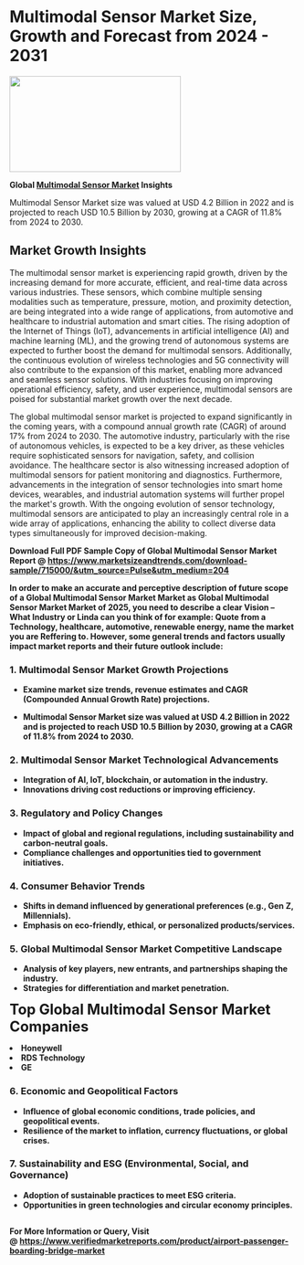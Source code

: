 <H1>Multimodal Sensor Market Size, Growth and Forecast from 2024 - 2031</H1><img class="aligncenter size-medium wp-image-584254" src="https://thirdeyenews.in/wp-content/uploads/2024/09/Global-Market-Research-300x168.jpeg" alt="" width="300" height="168" /><p><strong>Global&nbsp;<a href="https://www.marketsizeandtrends.com/download-sample/715000/&amp;utm_source=Pulse&amp;utm_medium=204">Multimodal Sensor Market</a> Insights</strong></p><p>Multimodal Sensor Market size was valued at USD 4.2 Billion in 2022 and is projected to reach USD 10.5 Billion by 2030, growing at a CAGR of 11.8% from 2024 to 2030.</p><p><h2>Market Growth Insights</h2> <p>The multimodal sensor market is experiencing rapid growth, driven by the increasing demand for more accurate, efficient, and real-time data across various industries. These sensors, which combine multiple sensing modalities such as temperature, pressure, motion, and proximity detection, are being integrated into a wide range of applications, from automotive and healthcare to industrial automation and smart cities. The rising adoption of the Internet of Things (IoT), advancements in artificial intelligence (AI) and machine learning (ML), and the growing trend of autonomous systems are expected to further boost the demand for multimodal sensors. Additionally, the continuous evolution of wireless technologies and 5G connectivity will also contribute to the expansion of this market, enabling more advanced and seamless sensor solutions. With industries focusing on improving operational efficiency, safety, and user experience, multimodal sensors are poised for substantial market growth over the next decade.</p> <p><strong></strong></p> <p>The global multimodal sensor market is projected to expand significantly in the coming years, with a compound annual growth rate (CAGR) of around 17% from 2024 to 2030. The automotive industry, particularly with the rise of autonomous vehicles, is expected to be a key driver, as these vehicles require sophisticated sensors for navigation, safety, and collision avoidance. The healthcare sector is also witnessing increased adoption of multimodal sensors for patient monitoring and diagnostics. Furthermore, advancements in the integration of sensor technologies into smart home devices, wearables, and industrial automation systems will further propel the market's growth. With the ongoing evolution of sensor technology, multimodal sensors are anticipated to play an increasingly central role in a wide array of applications, enhancing the ability to collect diverse data types simultaneously for improved decision-making. <p><strong></p><p><span class=""><strong>Download Full PDF Sample Copy of Global Multimodal Sensor Market Report</strong> @ <a href="https://www.marketsizeandtrends.com/download-sample/715000/&amp;utm_source=Pulse&amp;utm_medium=204" target="_blank">https://www.marketsizeandtrends.com/download-sample/715000/&amp;utm_source=Pulse&amp;utm_medium=204</a></span></p><p>In order to make an accurate and perceptive description of future scope of a Global&nbsp;Multimodal Sensor Market Market as Global&nbsp;Multimodal Sensor Market Market of 2025, you need to describe a clear Vision &ndash; What Industry or Linda can you think of for example: Quote from a Technology, healthcare, automotive, renewable energy, name the market you are Reffering to. However, some general trends and factors usually impact market reports and their future outlook include:</p><h3>1.&nbsp;<strong>Multimodal Sensor Market Growth Projections</strong></h3><ul><li>Examine market size trends, revenue estimates and CAGR (Compounded Annual Growth Rate) projections.</li><li><p>Multimodal Sensor Market size was valued at USD 4.2 Billion in 2022 and is projected to reach USD 10.5 Billion by 2030, growing at a CAGR of 11.8% from 2024 to 2030.</p></li></ul><h3>2.&nbsp;<strong>Multimodal Sensor Market Technological Advancements</strong></h3><ul><li>Integration of AI, IoT, blockchain, or automation in the industry.</li><li>Innovations driving cost reductions or improving efficiency.</li></ul><h3>3.&nbsp;<strong>Regulatory and Policy Changes</strong></h3><ul><li>Impact of global and regional regulations, including sustainability and carbon-neutral goals.</li><li>Compliance challenges and opportunities tied to government initiatives.</li></ul><h3>4.&nbsp;<strong>Consumer Behavior Trends</strong></h3><ul><li>Shifts in demand influenced by generational preferences (e.g., Gen Z, Millennials).</li><li>Emphasis on eco-friendly, ethical, or personalized products/services.</li></ul><h3>5.&nbsp;<strong>Global Multimodal Sensor Market Competitive Landscape</strong></h3><ul><li>Analysis of key players, new entrants, and partnerships shaping the industry.</li><li>Strategies for differentiation and market penetration.</li></ul><p data-pm-slice="1 1 []"><span style="color: inherit; font-family: inherit; font-size: 25px;">Top Global Multimodal Sensor Market Companies</span></p><div class="" data-test-id=""><p><li>Honeywell</li><li> RDS Technology</li><li> GE</li></p></div><h3>6.&nbsp;<strong>Economic and Geopolitical Factors</strong></h3><ul><li>Influence of global economic conditions, trade policies, and geopolitical events.</li><li>Resilience of the market to inflation, currency fluctuations, or global crises.</li></ul><h3>7.&nbsp;<strong>Sustainability and ESG (Environmental, Social, and Governance)</strong></h3><ul><li>Adoption of sustainable practices to meet ESG criteria.</li><li>Opportunities in green technologies and circular economy principles.</li></ul><h2><strong style="font-size: 14px;">For More Information or Query, Visit @&nbsp;</strong><a style="background-color: #ffffff; font-size: 14px;" href="https://www.marketsizeandtrends.com/report/multimodal-sensor-market/" target="_blank">https://www.verifiedmarketreports.com/product/airport-passenger-boarding-bridge-market</a></h2>
